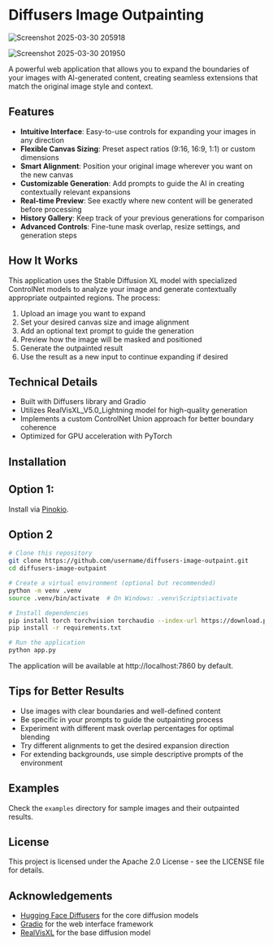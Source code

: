# Diffusers Image Outpainting
![Screenshot 2025-03-30 205918](https://github.com/user-attachments/assets/9658e9cf-89fc-42d0-bd27-cf3a89b40492)

![Screenshot 2025-03-30 201950](https://github.com/user-attachments/assets/9133933a-8398-4cb0-8fc3-44e481dbbae1)

A powerful web application that allows you to expand the boundaries of your images with AI-generated content, creating seamless extensions that match the original image style and context.

## Features

- **Intuitive Interface**: Easy-to-use controls for expanding your images in any direction
- **Flexible Canvas Sizing**: Preset aspect ratios (9:16, 16:9, 1:1) or custom dimensions
- **Smart Alignment**: Position your original image wherever you want on the new canvas
- **Customizable Generation**: Add prompts to guide the AI in creating contextually relevant expansions
- **Real-time Preview**: See exactly where new content will be generated before processing
- **History Gallery**: Keep track of your previous generations for comparison
- **Advanced Controls**: Fine-tune mask overlap, resize settings, and generation steps

## How It Works

This application uses the Stable Diffusion XL model with specialized ControlNet models to analyze your image and generate contextually appropriate outpainted regions. The process:

1. Upload an image you want to expand
2. Set your desired canvas size and image alignment
3. Add an optional text prompt to guide the generation
4. Preview how the image will be masked and positioned
5. Generate the outpainted result
6. Use the result as a new input to continue expanding if desired

## Technical Details

- Built with Diffusers library and Gradio
- Utilizes RealVisXL_V5.0_Lightning model for high-quality generation
- Implements a custom ControlNet Union approach for better boundary coherence
- Optimized for GPU acceleration with PyTorch

## Installation
 
## Option 1: 
Install via [Pinokio](https://pinokio.computer).  

## Option 2
```bash
# Clone this repository
git clone https://github.com/username/diffusers-image-outpaint.git
cd diffusers-image-outpaint

# Create a virtual environment (optional but recommended)
python -m venv .venv
source .venv/bin/activate  # On Windows: .venv\Scripts\activate

# Install dependencies
pip install torch torchvision torchaudio --index-url https://download.pytorch.org/whl/cu126
pip install -r requirements.txt

# Run the application
python app.py
```

The application will be available at http://localhost:7860 by default.

## Tips for Better Results

- Use images with clear boundaries and well-defined content
- Be specific in your prompts to guide the outpainting process
- Experiment with different mask overlap percentages for optimal blending
- Try different alignments to get the desired expansion direction
- For extending backgrounds, use simple descriptive prompts of the environment

## Examples

Check the `examples` directory for sample images and their outpainted results.

## License

This project is licensed under the Apache 2.0 License - see the LICENSE file for details.

## Acknowledgements

- [Hugging Face Diffusers](https://github.com/huggingface/diffusers) for the core diffusion models
- [Gradio](https://gradio.app/) for the web interface framework
- [RealVisXL](https://huggingface.co/SG161222/RealVisXL_V5.0_Lightning) for the base diffusion model
